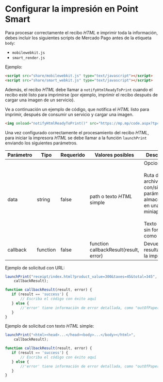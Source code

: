 # Configurar la impresión en Point Smart

Para procesar correctamente el recibo _HTML_ e imprimir toda la información, debes incluir los siguientes scripts de Mercado Pago antes de la etiqueta `body`:

* `mobilewebkit.js`
* `smart_render.js `

Ejemplo:

```html
<script src="share/mobilewebkit.js" type="text/javascript"></script>
<script src="share/smart_webkit.js" type="text/javascript"></script>
```

Además, el recibo _HTML_ debe llamar a `notifyHtmlReadyToPrint` cuando el recibo esté listo para imprimirse (por ejemplo, imprimir el recibo después de cargar una imagen de un servicio).

Ve a continuación un ejemplo de código, que notifica el _HTML_ listo para imprimir, después de consumir un servicio y cargar una imagen.

```html
<img onload="notifyHtmlReadyToPrint()" src="https://mp.mp/code.aspx?tpcodigo=qrcode&vcodigo=abcd">
```

Una vez configurado correctamente el procesamiento del recibo _HTML_, para iniciar la impresora _HTML_ se debe llamar a la función `launchPrint` enviando los siguientes parámetros.

| Parámetro | Tipo | Requerido | Valores posibles | Descripción |
| --- | --- | --- | --- | --- |
| data | string | false | path o texto _HTML_ simple | Opcional: <br><br> Ruta del archivo _HTML_ con/sin parámetros, almacenado en una miniaplicación <br><br> Texto _HTML_ sin formato como string. |
| callback | function | false | function callbackResult(result, error) | Devuelve el resultado de la impresión. |

Ejemplo de solicitud con URL:

```javascript
launchPrint("receipt/index.html?product_value=300&taxes=45&total=345",      
    callbackResult);

function callbackResult(result, error) {
   if (result == 'success') {
       // Escriba el código con éxito aquí
   } else {
       //'error' tiene información de error detallada, como "outOfPaper"
   }
}
```

Ejemplo de solicitud con texto _HTML_ simple:

```javascript
launchPrint("<html><head>...</head><body>...</body></html>",      
    callbackResult);

function callbackResult(result, error) {
   if (result == 'success') {
       // Escriba el código con éxito aquí
   } else {
       //'error' tiene información de error detallada, como "outOfPaper"
   }
}
```